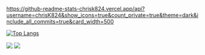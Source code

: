 https://github-readme-stats-chrisk824.vercel.app/api?username=chrisK824&show_icons=true&count_private=true&theme=dark&include_all_commits=true&card_width=500

[![Top Langs](https://github-readme-stats.vercel.app/api/top-langs/?username=chrisK824&card_width=500)](https://github.com/anuraghazra/github-readme-stats)


  <img align="center" src="https://github-readme-stats.chrisk824.vercel.app/api/?username=chrisK824&show_icons=true&count_private=true&theme=dark&include_all_commits=true&card_width=500" />


  <img align="center" src="https://github-readme-stats.chrisk824.vercel.app/api/top-langs?username=chrisK824&card_width=500)" />

